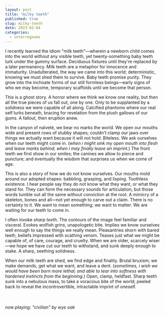 ```yaml
---
layout: post
title: "milky teeth"
published: true
slug: milky-teeth
date: 2023-02-04
categories:
  - interregnums
---
```


I recently learned the idiom "milk teeth"—wherein a newborn child comes into the world without any visible teeth, yet twenty-something baby teeth lurk under the gummy surface. Deciduous fixtures until they're replaced by a later permanency. Milk teeth are a metaphor for innocence and immaturity. Unadulterated, the way we came into this world; deterministic, knowing we must shed them to survive. Baby teeth promise purity. They grow into the inchoate forms of our still formless beings—early signs of who we may become, temporary scaffolds until we become that person.

<!--more-->

This is a ghost story. A horror where we think we know one reality, but then all the true pieces of us fall out, one by one. Only to be supplanted by a solidness we were capable of all along. Calcified phantoms where our real self lurks beneath, bracing for revelation from the plush gallows of our gums. A fallout, then eruption anew.

In the canyon of naïveté, we bear no marks the world. We open our mouths wide and present rows of stubby shapes; couldn't clamp our jaws over things we actually want because it will not hold. Biteless. We ask ourselves when our teeth might come in. (*when i might sink my open mouth into flesh and leave marks behind; when i may finally leave an imprint.*) The front teeth we first show in our smiles; the canines we allow to pierce and puncture; and eventually the wisdom that surprises us when we come of age. 

This is also a story of how we do not know ourselves. Our mouths mold around our adopted shapes: babbling, grasping, and lisping. Toothless existence. I hear people say they do not know what they want, or what they stand for. They can form the necessary sounds for articulation, but those words tumble out all the same without conviction at the root. A mimicry of a skeleton, bones and all—not yet enough to carve out a claim. There is no certainty to it. We want to mean something; we want to matter. We are waiting for our teeth to come in.

I often invoke *sharp teeth*. The contours of the image feel familiar and visceral. Evokes wolfish grins, unapologetic bite. Implies we know ourselves well enough to say the things we really mean. Pleasantries shorn with bared teeth, beliefs impressed with scathing venom. Teases just what we might be capable of, of care, courage, and cruelty. When we are older, scarcely wiser—we hope we have cut our teeth to withstand, and sunk deeply enough to stake. A sharp, seething solidness. 

When our milk teeth are shed, we find edge and finality. Brutal bruxism; we make demands, get what we want, and leave a dent. (*sometimes, i wish we would have been born more lethal; and able to tear into softness with hardened instincts from the beginning.*) Open, clamp, heldfast. Sharp teeth sunk into a nebulous mass, to take a voracious bite of the world; peeled back to reveal the incontrovertible, intractable imprint of oneself.

<br />

###### now playing: "civilian" by wye oak

